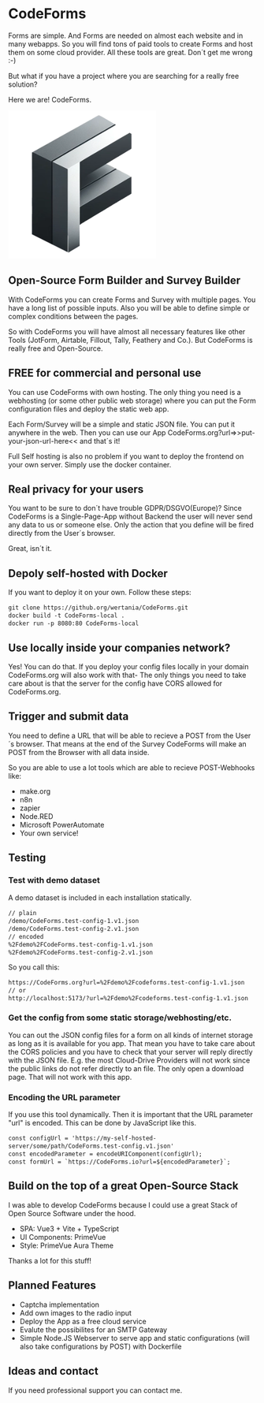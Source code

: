 # CodeForms

Forms are simple. And Forms are needed on almost each website and in many webapps.
So you will find tons of paid tools to create Forms and host them on some cloud provider.
All these tools are great. Don´t get me wrong :-)

But what if you have a project where you are searching for a really free solution?

Here we are! CodeForms.

![CodeForms](assets/Logo/codeforms_small.webp)

## Open-Source Form Builder and Survey Builder

With CodeForms you can create Forms and Survey with multiple pages. You have a long list of possible inputs.
Also you will be able to define simple or complex conditions between the pages.

So with CodeForms you will have almost all necessary features like other Tools (JotForm, Airtable, Fillout, Tally, Feathery and Co.).
But CodeForms is really free and Open-Source.

## FREE for commercial and personal use

You can use CodeForms with own hosting. The only thing you need is a webhosting (or some other public web storage) where you can put the Form configuration files and deploy the static web app.

Each Form/Survey will be a simple and static JSON file. You can put it anywhere in the web.
Then you can use our App CodeForms.org?url=>>put-your-json-url-here<< and that´s it!

Full Self hosting is also no problem if you want to deploy the frontend on your own server. Simply use the docker container.

## Real privacy for your users

You want to be sure to don´t have trouble GDPR/DSGVO(Europe)?
Since CodeForms is a Single-Page-App without Backend the user will never send any data to us or someone else.
Only the action that you define will be fired directly from the User´s browser.

Great, isn´t it.

## Depoly self-hosted with Docker

If you want to deploy it on your own. Follow these steps:

```
git clone https://github.org/wertania/CodeForms.git
docker build -t CodeForms-local .
docker run -p 8080:80 CodeForms-local
```

## Use locally inside your companies network?

Yes! You can do that. If you deploy your config files locally in your domain CodeForms.org will also work with that-
The only things you need to take care about is that the server for the config have CORS allowed for CodeForms.org.

## Trigger and submit data

You need to define a URL that will be able to recieve a POST from the User´s browser.
That means at the end of the Survey CodeForms will make an POST from the Browser with all data inside.

So you are able to use a lot tools which are able to recieve POST-Webhooks like:

- make.org
- n8n
- zapier
- Node.RED
- Microsoft PowerAutomate
- Your own service!

## Testing

### Test with demo dataset

A demo dataset is included in each installation statically.

```
// plain
/demo/CodeForms.test-config-1.v1.json
/demo/CodeForms.test-config-2.v1.json
// encoded
%2Fdemo%2FCodeForms.test-config-1.v1.json
%2Fdemo%2FCodeForms.test-config-2.v1.json
```

So you call this:

```
https://CodeForms.org?url=%2Fdemo%2Fcodeforms.test-config-1.v1.json
// or
http://localhost:5173/?url=%2Fdemo%2Fcodeforms.test-config-1.v1.json
```

### Get the config from some static storage/webhosting/etc.

You can out the JSON config files for a form on all kinds of internet storage as long as it is available for you app.
That mean you have to take care about the CORS policies and you have to check that your server will reply directly with the JSON file.
E.g. the most Cloud-Drive Providers will not work since the public links do not refer directly to an file. The only open a download page.
That will not work with this app.

### Encoding the URL parameter

If you use this tool dynamically. Then it is important that the URL parameter "url" is encoded.
This can be done by JavaScript like this.

```
const configUrl = 'https://my-self-hosted-server/some/path/CodeForms.test-config.v1.json'
const encodedParameter = encodeURIComponent(configUrl);
const formUrl = `https://CodeForms.io?url=${encodedParameter}`;
```

## Build on the top of a great Open-Source Stack

I was able to develop CodeForms because I could use a great Stack of Open Source Software under the hood.

- SPA: Vue3 + Vite + TypeScript
- UI Components: PrimeVue
- Style: PrimeVue Aura Theme

Thanks a lot for this stuff!

## Planned Features

- Captcha implementation
- Add own images to the radio input
- Deploy the App as a free cloud service
- Evalute the possibilites for an SMTP Gateway
- Simple Node.JS Webserver to serve app and static configurations (will also take configurations by POST) with Dockerfile

## Ideas and contact

If you need professional support you can contact me.
